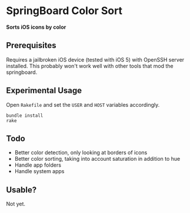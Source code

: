 # SpringBoard Color Sort
__Sorts iOS icons by color__

## Prerequisites
Requires a jailbroken iOS device (tested with iOS 5) with OpenSSH server installed.
This probably won't work well with other tools that mod the springboard.

## Experimental Usage
Open `Rakefile` and set the `USER` and `HOST` variables accordingly.

    bundle install
    rake
  
## Todo
* Better color detection, only looking at borders of icons
* Better color sorting, taking into account saturation in addition to hue
* Handle app folders
* Handle system apps

## Usable?
Not yet.